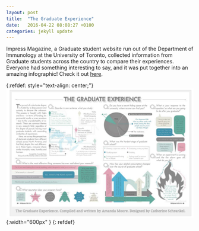 ```yaml
---
layout: post
title:  "The Graduate Experience"
date:   2016-04-22 08:08:27 +0100
categories: jekyll update
---
```


Impress Magazine, a Graduate student website run out of the Department of Immunology at the University of Toronto, collected information from Graduate students across the country to compare their experiences. Everyone had something interesting to say, and it was put together into an amazing infographic! Check it out [here][here].

{:refdef: style="text-align: center;"}
![image](/assets/images/posts/grad-exper.png){:width="600px" }
{: refdef}

[here]: http://www.immpressmagazine.com/the-graduate-experience/
